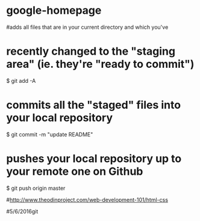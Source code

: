 # google-homepage

#adds all files that are in your current directory and which you've
# recently changed to the "staging area" (ie. they're "ready to commit")

$ git add -A

# commits all the "staged" files into your local repository

$ git commit -m "update README"

# pushes your local repository up to your remote one on Github

$ git push origin master


#http://www.theodinproject.com/web-development-101/html-css

#5/6/2016git